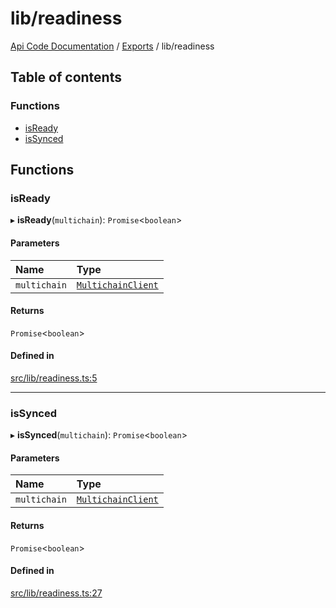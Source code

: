 # lib/readiness
 
[Api Code Documentation](../README.md) / [Exports](../modules.md) / lib/readiness

## Table of contents

### Functions

- [isReady](lib_readiness.md#isready)
- [isSynced](lib_readiness.md#issynced)

## Functions

### isReady

▸ **isReady**(`multichain`): `Promise`\<`boolean`\>

#### Parameters

| Name | Type |
| :------ | :------ |
| `multichain` | [`MultichainClient`](../interfaces/service_Client_h.MultichainClient.md) |

#### Returns

`Promise`\<`boolean`\>

#### Defined in

[src/lib/readiness.ts:5](https://github.com/openkfw/TruBudget/blob/e3c318d/api/src/lib/readiness.ts#L5)

___

### isSynced

▸ **isSynced**(`multichain`): `Promise`\<`boolean`\>

#### Parameters

| Name | Type |
| :------ | :------ |
| `multichain` | [`MultichainClient`](../interfaces/service_Client_h.MultichainClient.md) |

#### Returns

`Promise`\<`boolean`\>

#### Defined in

[src/lib/readiness.ts:27](https://github.com/openkfw/TruBudget/blob/e3c318d/api/src/lib/readiness.ts#L27)
